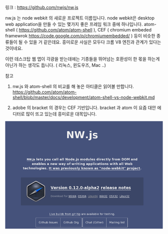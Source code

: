 링크 : https://github.com/nwjs/nw.js

nw.js 는 node webkit 의 새로운 프로젝트 이름입니다.  node webkit은 desktop web application을 만들 수 있는 몇가지 좋은 프레임 워크 중에 하나입니다.  atom-shell ( https://github.com/atom/atom-shell ), CEF ( chromium embeded framewrok https://code.google.com/p/chromiumembedded/ ) 등이 비슷한 종류들이 될 수 있을 거 같은데요. 흥미로운 사실은 모두다 크롬 V8 엔진과 관계가 있다는 것이네요.

이런 데스크탑 웹 앱이 각광을 받는데에는 기종들을 뛰어넘는 호환성이 한 몫을 하는게 아닌가 하는 생각도 듭니다. ( 리눅스, 윈도우즈, Mac ..)


참고

1. nw.js 와  atom-shell 의 비교를 해 놓은 아티클은 읽어볼 만합니다.
https://github.com/atom/atom-shell/blob/master/docs/development/atom-shell-vs-node-webkit.md

2. adobe 의 bracket 의 경우는 CEF 기반입니다. bracket 과 atom 이 요즘 대안 에디터로 많이 뜨고 있는데 흥미로운 대목입니다.

![이미지1](../img/001-22.png)

